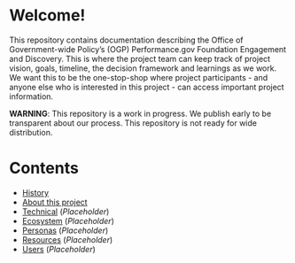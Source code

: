 # Welcome!
This repository contains documentation describing the Office of Government-wide Policy’s (OGP) Performance.gov Foundation Engagement and Discovery. This is where the project team can keep track of project vision, goals, timeline, the decision framework and learnings as we work. We want this to be the one-stop-shop where project participants - and anyone else who is interested in this project - can access important project information.

**WARNING**: This repository is a work in progress. We publish early to be transparent about our process. This repository is not ready for wide distribution.

# Contents 
* [History](/HISTORY.md)
* [About this project](/ABOUT.md)
* [Technical](/TECHNICAL.md) (*Placeholder*)
* [Ecosystem](/ECOSYSTEM.md) (*Placeholder*)
* [Personas](/PERSONAS.md) (*Placeholder*)
* [Resources](/RESOURCES.md) (*Placeholder*)
* [Users](/USERS.md) (*Placeholder*)
